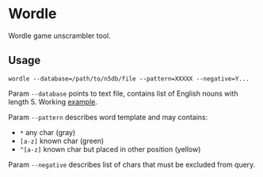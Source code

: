 # Wordle

Wordle game unscrambler tool.

## Usage

```shell
wordle --database=/path/to/n5db/file --pattern=XXXXX --negative=Y...
```

Param `--database` points to text file, contains list of English nouns with length 5. Working [example](https://github.com/koykov/wordle/raw/master/nouns5.txt).

Param `--pattern` describes word template and may contains:
* `*` any char (gray)
* `[a-z]` known char (green)
* `^[a-z]` known char but placed in other position (yellow)

Param `--negative` describes list of chars that must be excluded from query. 
